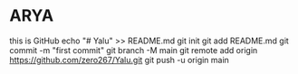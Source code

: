 # ARYA
this is GitHub
echo "# Yalu" >> README.md
git init
git add README.md
git commit -m "first commit"
git branch -M main
git remote add origin https://github.com/zero267/Yalu.git
git push -u origin main
